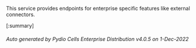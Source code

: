 






This service provides endpoints for enterprise specific features like external connectors.

[:summary]

###### Auto generated by Pydio Cells Enterprise Distribution v4.0.5 on 1-Dec-2022
